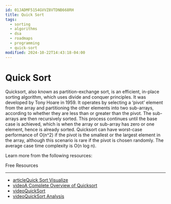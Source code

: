```yaml
---
id: 01JADMF5154GVVZ8VTDNB668RH
title: Quick Sort
tags:
  - sorting
  - algorithms
  - dsa
  - roadmaps
  - programming
  - quick-sort
modified: 2024-10-22T14:43:18-04:00
---
```

# Quick Sort

Quicksort, also known as partition-exchange sort, is an efficient, in-place sorting algorithm, which uses divide and conquer principles. It was developed by Tony Hoare in 1959. It operates by selecting a ‘pivot’ element from the array and partitioning the other elements into two sub-arrays, according to whether they are less than or greater than the pivot. The sub-arrays are then recursively sorted. This process continues until the base case is achieved, which is when the array or sub-array has zero or one element, hence is already sorted. Quicksort can have worst-case performance of O(n^2) if the pivot is the smallest or the largest element in the array, although this scenario is rare if the pivot is chosen randomly. The average case time complexity is O(n log n).

Learn more from the following resources:

Free Resources

---

- [articleQuick Sort Visualize](https://www.hackerearth.com/practice/algorithms/sorting/quick-sort/visualize/)
- [videoA Complete Overview of Quicksort](https://www.youtube.com/watch?v=0SkOjNaO1XY)
- [videoQuickSort](https://www.youtube.com/watch?v=7h1s2SojIRw)
- [videoQuickSort Analysis](https://www.youtube.com/watch?v=-qOVVRIZzao)
